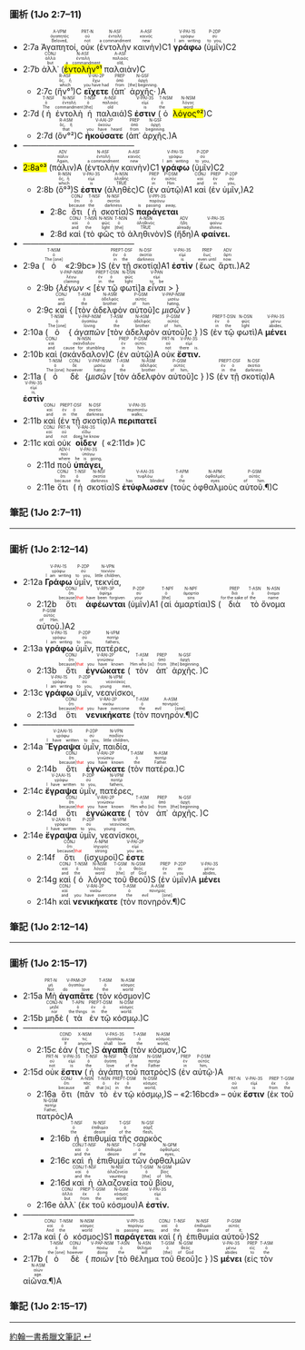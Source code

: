 ### 圖析 (1Jo 2:7–11)


- <rt>2:7a</rt> <RUBY><ruby><ruby>Ἀγαπητοί,<rt>Beloved,</rt></ruby><rt>ἀγαπητός</rt></ruby><rt>A-VPM</rt></RUBY> <RUBY><ruby><ruby>οὐκ<rt>not</rt></ruby><rt>οὐ</rt></ruby><rt>PRT-N</rt></RUBY> (<RUBY><ruby><ruby>ἐντολὴν<rt>a commandment</rt></ruby><rt>ἐντολή</rt></ruby><rt>N-ASF</rt></RUBY> <RUBY><ruby><ruby>καινὴν<rt>new</rt></ruby><rt>καινός</rt></ruby><rt>A-ASF</rt></RUBY>)C1 <RUBY><ruby><ruby><strong>γράφω</strong><rt>I am writing</rt></ruby><rt>γράφω</rt></ruby><rt>V-PAI-1S</rt></RUBY> (<RUBY><ruby><ruby>ὑμῖν<rt>to you,</rt></ruby><rt>σύ</rt></ruby><rt>P-2DP</rt></RUBY>)C2 
- <rt>2:7b</rt> <RUBY><ruby><ruby>ἀλλ᾽<rt>but</rt></ruby><rt>ἀλλά</rt></ruby><rt>CONJ</rt></RUBY> (<RUBY><ruby><ruby><mark>ἐντολὴν°¹</mark><rt>a commandment</rt></ruby><rt>ἐντολή</rt></ruby><rt>N-ASF</rt></RUBY> <RUBY><ruby><ruby>παλαιὰν<rt>old,</rt></ruby><rt>παλαιός</rt></ruby><rt>A-ASF</rt></RUBY>)C 
	- <rt>2:7c</rt> (<RUBY><ruby><ruby>ἣν°¹<rt>which</rt></ruby><rt>ὅς, ἥ</rt></ruby><rt>R-ASF</rt></RUBY>)C <RUBY><ruby><ruby><strong>εἴχετε</strong><rt>you have had</rt></ruby><rt>ἔχω</rt></ruby><rt>V-IAI-2P</rt></RUBY> (<RUBY><ruby><ruby>ἀπ᾽<rt>from</rt></ruby><rt>ἀπό</rt></ruby><rt>PREP</rt></RUBY> <RUBY><ruby><ruby>ἀρχῆς·<rt>[the] beginning.</rt></ruby><rt>ἀρχή</rt></ruby><rt>N-GSF</rt></RUBY>)A 
- <rt>2:7d</rt> (<RUBY><ruby><ruby>ἡ<rt>The</rt></ruby><rt>ὁ</rt></ruby><rt>T-NSF</rt></RUBY> <RUBY><ruby><ruby>ἐντολὴ<rt>commandment</rt></ruby><rt>ἐντολή</rt></ruby><rt>N-NSF</rt></RUBY> <RUBY><ruby><ruby>ἡ<rt>[the]</rt></ruby><rt>ὁ</rt></ruby><rt>T-NSF</rt></RUBY> <RUBY><ruby><ruby>παλαιά<rt>old</rt></ruby><rt>παλαιός</rt></ruby><rt>A-NSF</rt></RUBY>)S <RUBY><ruby><ruby><strong>ἐστιν</strong><rt>is</rt></ruby><rt>εἰμί</rt></ruby><rt>V-PAI-3S</rt></RUBY> (<RUBY><ruby><ruby>ὁ<rt>the</rt></ruby><rt>ὁ</rt></ruby><rt>T-NSM</rt></RUBY> <RUBY><ruby><ruby><mark>λόγος°²</mark><rt>word</rt></ruby><rt>λόγος</rt></ruby><rt>N-NSM</rt></RUBY>)C 
	- <rt>2:7d</rt> (<RUBY><ruby><ruby>ὃν°²<rt>that</rt></ruby><rt>ὅς, ἥ</rt></ruby><rt>R-ASM</rt></RUBY>)C <RUBY><ruby><ruby><strong>ἠκούσατε</strong><rt>you have heard</rt></ruby><rt>ἀκούω</rt></ruby><rt>V-AAI-2P</rt></RUBY> (<RUBY><ruby><ruby>ἀπ᾽<rt>from</rt></ruby><rt>ἀπό</rt></ruby><rt>PREP</rt></RUBY> <RUBY><ruby><ruby>ἀρχῆς.<rt>beginning.</rt></ruby><rt>ἀρχή</rt></ruby><rt>N-GSF</rt></RUBY>)A
- ——————————————
- <mark><rt>2:8a</rt>°³</mark> (<RUBY><ruby><ruby>πάλιν<rt>Again,</rt></ruby><rt>πάλιν</rt></ruby><rt>ADV</rt></RUBY>)A (<RUBY><ruby><ruby>ἐντολὴν<rt>a commandment</rt></ruby><rt>ἐντολή</rt></ruby><rt>N-ASF</rt></RUBY> <RUBY><ruby><ruby>καινὴν<rt>new</rt></ruby><rt>καινός</rt></ruby><rt>A-ASF</rt></RUBY>)C1 <RUBY><ruby><ruby><strong>γράφω</strong><rt>I am writing</rt></ruby><rt>γράφω</rt></ruby><rt>V-PAI-1S</rt></RUBY> (<RUBY><ruby><ruby>ὑμῖν<rt>to you,</rt></ruby><rt>σύ</rt></ruby><rt>P-2DP</rt></RUBY>)C2 
	- <rt>2:8b</rt> (<RUBY><ruby><ruby>ὅ°³<rt>which</rt></ruby><rt>ὅς, ἥ</rt></ruby><rt>R-NSN</rt></RUBY>)S <RUBY><ruby><ruby><strong>ἐστιν</strong><rt>is</rt></ruby><rt>εἰμί</rt></ruby><rt>V-PAI-3S</rt></RUBY> (<RUBY><ruby><ruby>ἀληθὲς<rt>TRUE</rt></ruby><rt>ἀληθής</rt></ruby><rt>A-NSN</rt></RUBY>)C (<RUBY><ruby><ruby>ἐν<rt>in</rt></ruby><rt>ἐν</rt></ruby><rt>PREP</rt></RUBY> <RUBY><ruby><ruby>αὐτῷ<rt>Him</rt></ruby><rt>αὐτός</rt></ruby><rt>P-DSM</rt></RUBY>)A1 <RUBY><ruby><ruby>καὶ<rt>and</rt></ruby><rt>καί</rt></ruby><rt>CONJ</rt></RUBY> (<RUBY><ruby><ruby>ἐν<rt>in</rt></ruby><rt>ἐν</rt></ruby><rt>PREP</rt></RUBY> <RUBY><ruby><ruby>ὑμῖν,<rt>you,</rt></ruby><rt>σύ</rt></ruby><rt>P-2DP</rt></RUBY>)A2 
		- <rt>2:8c</rt> <RUBY><ruby><ruby>ὅτι<rt>because</rt></ruby><rt>ὅτι</rt></ruby><rt>CONJ</rt></RUBY> (<RUBY><ruby><ruby>ἡ<rt>the</rt></ruby><rt>ὁ</rt></ruby><rt>T-NSF</rt></RUBY> <RUBY><ruby><ruby>σκοτία<rt>darkness</rt></ruby><rt>σκοτία</rt></ruby><rt>N-NSF</rt></RUBY>)S <RUBY><ruby><ruby><strong>παράγεται</strong><rt>is passing away,</rt></ruby><rt>παράγω</rt></ruby><rt>V-PPI-3S</rt></RUBY> 
		- <rt>2:8d</rt> <RUBY><ruby><ruby>καὶ<rt>and</rt></ruby><rt>καί</rt></ruby><rt>CONJ</rt></RUBY> (<RUBY><ruby><ruby>τὸ<rt>the</rt></ruby><rt>ὁ</rt></ruby><rt>T-NSN</rt></RUBY> <RUBY><ruby><ruby>φῶς<rt>light</rt></ruby><rt>φῶς</rt></ruby><rt>N-NSN</rt></RUBY> <RUBY><ruby><ruby>τὸ<rt>[the]</rt></ruby><rt>ὁ</rt></ruby><rt>T-NSN</rt></RUBY> <RUBY><ruby><ruby>ἀληθινὸν<rt>TRUE</rt></ruby><rt>ἀληθινός</rt></ruby><rt>A-NSN</rt></RUBY>)S (<RUBY><ruby><ruby>ἤδη<rt>already</rt></ruby><rt>ἤδη</rt></ruby><rt>ADV</rt></RUBY>)A <RUBY><ruby><ruby><strong>φαίνει.</strong><rt>shines.</rt></ruby><rt>φαίνω</rt></ruby><rt>V-PAI-3S</rt></RUBY> 
- ——————————————
- <rt>2:9a</rt> (<RUBY><ruby><ruby>ὁ<rt>The [one]</rt></ruby><rt>ὁ</rt></ruby><rt>T-NSM</rt></RUBY> «<rt>2:9bc</rt>» )S (<RUBY><ruby><ruby>ἐν<rt>in</rt></ruby><rt>ἐν</rt></ruby><rt>PREP</rt></RUBY> <RUBY><ruby><ruby>τῇ<rt>the</rt></ruby><rt>ὁ</rt></ruby><rt>T-DSF</rt></RUBY> <RUBY><ruby><ruby>σκοτίᾳ<rt>darkness</rt></ruby><rt>σκοτία</rt></ruby><rt>N-DSF</rt></RUBY>)A1 <RUBY><ruby><ruby><strong>ἐστὶν</strong><rt>is</rt></ruby><rt>εἰμί</rt></ruby><rt>V-PAI-3S</rt></RUBY> (<RUBY><ruby><ruby>ἕως<rt>even until</rt></ruby><rt>ἕως</rt></ruby><rt>PREP</rt></RUBY> <RUBY><ruby><ruby>ἄρτι.<rt>now.</rt></ruby><rt>ἄρτι</rt></ruby><rt>ADV</rt></RUBY>)A2
	- <rt>2:9b</rt> {<RUBY><ruby><ruby><em>λέγων</em><rt>claiming</rt></ruby><rt>λέγω</rt></ruby><rt>V-PAP-NSM</rt></RUBY> < <rt>[</rt><RUBY><ruby><ruby>ἐν<rt>in</rt></ruby><rt>ἐν</rt></ruby><rt>PREP</rt></RUBY> <RUBY><ruby><ruby>τῷ<rt>the</rt></ruby><rt>ὁ</rt></ruby><rt>T-DSN</rt></RUBY> <RUBY><ruby><ruby>φωτὶ<rt>light</rt></ruby><rt>φῶς</rt></ruby><rt>N-DSN</rt></RUBY><rt>]a</rt> <RUBY><ruby><ruby><em>εἶναι</em><rt>to be</rt></ruby><rt>εἰμί</rt></ruby><rt>V-PAN</rt></RUBY> > }
	- <rt>2:9c</rt> <RUBY><ruby><ruby>καὶ<rt>and</rt></ruby><rt>καί</rt></ruby><rt>CONJ</rt></RUBY> { <rt>[</rt><RUBY><ruby><ruby>τὸν<rt>the</rt></ruby><rt>ὁ</rt></ruby><rt>T-ASM</rt></RUBY> <RUBY><ruby><ruby>ἀδελφὸν<rt>brother</rt></ruby><rt>ἀδελφός</rt></ruby><rt>N-ASM</rt></RUBY> <RUBY><ruby><ruby>αὐτοῦ<rt>of him</rt></ruby><rt>αὐτός</rt></ruby><rt>P-GSM</rt></RUBY><rt>]c</rt> <RUBY><ruby><ruby><em>μισῶν</em><rt>hating,</rt></ruby><rt>μισέω</rt></ruby><rt>V-PAP-NSM</rt></RUBY> }
- <rt>2:10a</rt> (<RUBY><ruby><ruby>ὁ<rt>The [one]</rt></ruby><rt>ὁ</rt></ruby><rt>T-NSM</rt></RUBY> { <RUBY><ruby><ruby><em>ἀγαπῶν</em><rt>loving</rt></ruby><rt>ἀγαπάω</rt></ruby><rt>V-PAP-NSM</rt></RUBY> <rt>[</rt><RUBY><ruby><ruby>τὸν<rt>the</rt></ruby><rt>ὁ</rt></ruby><rt>T-ASM</rt></RUBY> <RUBY><ruby><ruby>ἀδελφὸν<rt>brother</rt></ruby><rt>ἀδελφός</rt></ruby><rt>N-ASM</rt></RUBY> <RUBY><ruby><ruby>αὐτοῦ<rt>of him,</rt></ruby><rt>αὐτός</rt></ruby><rt>P-GSM</rt></RUBY><rt>]c</rt> } )S (<RUBY><ruby><ruby>ἐν<rt>in</rt></ruby><rt>ἐν</rt></ruby><rt>PREP</rt></RUBY> <RUBY><ruby><ruby>τῷ<rt>the</rt></ruby><rt>ὁ</rt></ruby><rt>T-DSN</rt></RUBY> <RUBY><ruby><ruby>φωτὶ<rt>light</rt></ruby><rt>φῶς</rt></ruby><rt>N-DSN</rt></RUBY>)A <RUBY><ruby><ruby><strong>μένει</strong><rt>abides,</rt></ruby><rt>μένω</rt></ruby><rt>V-PAI-3S</rt></RUBY> 
- <rt>2:10b</rt> <RUBY><ruby><ruby>καὶ<rt>and</rt></ruby><rt>καί</rt></ruby><rt>CONJ</rt></RUBY> (<RUBY><ruby><ruby>σκάνδαλον<rt>cause for stumbling</rt></ruby><rt>σκάνδαλον</rt></ruby><rt>N-NSN</rt></RUBY>)C (<RUBY><ruby><ruby>ἐν<rt>in</rt></ruby><rt>ἐν</rt></ruby><rt>PREP</rt></RUBY> <RUBY><ruby><ruby>αὐτῷ<rt>him</rt></ruby><rt>αὐτός</rt></ruby><rt>P-DSM</rt></RUBY>)A <RUBY><ruby><ruby>οὐκ<rt>not</rt></ruby><rt>οὐ</rt></ruby><rt>PRT-N</rt></RUBY> <RUBY><ruby><ruby><strong>ἔστιν.</strong><rt>there is.</rt></ruby><rt>εἰμί</rt></ruby><rt>V-PAI-3S</rt></RUBY> 
- <rt>2:11a</rt> (<RUBY><ruby><ruby>ὁ<rt>The [one]</rt></ruby><rt>ὁ</rt></ruby><rt>T-NSM</rt></RUBY> <RUBY><ruby><ruby>δὲ<rt>however</rt></ruby><rt>δέ</rt></ruby><rt>CONJ</rt></RUBY> {<RUBY><ruby><ruby><em>μισῶν</em><rt>hating</rt></ruby><rt>μισέω</rt></ruby><rt>V-PAP-NSM</rt></RUBY> <rt>[</rt><RUBY><ruby><ruby>τὸν<rt>the</rt></ruby><rt>ὁ</rt></ruby><rt>T-ASM</rt></RUBY> <RUBY><ruby><ruby>ἀδελφὸν<rt>brother</rt></ruby><rt>ἀδελφός</rt></ruby><rt>N-ASM</rt></RUBY> <RUBY><ruby><ruby>αὐτοῦ<rt>of him,</rt></ruby><rt>αὐτός</rt></ruby><rt>P-GSM</rt></RUBY><rt>]c</rt> } )S (<RUBY><ruby><ruby>ἐν<rt>in</rt></ruby><rt>ἐν</rt></ruby><rt>PREP</rt></RUBY> <RUBY><ruby><ruby>τῇ<rt>the</rt></ruby><rt>ὁ</rt></ruby><rt>T-DSF</rt></RUBY> <RUBY><ruby><ruby>σκοτίᾳ<rt>darkness</rt></ruby><rt>σκοτία</rt></ruby><rt>N-DSF</rt></RUBY>)A <RUBY><ruby><ruby><strong>ἐστὶν</strong><rt>is,</rt></ruby><rt>εἰμί</rt></ruby><rt>V-PAI-3S</rt></RUBY> 
- <rt>2:11b</rt> <RUBY><ruby><ruby>καὶ<rt>and</rt></ruby><rt>καί</rt></ruby><rt>CONJ</rt></RUBY> (<RUBY><ruby><ruby>ἐν<rt>in</rt></ruby><rt>ἐν</rt></ruby><rt>PREP</rt></RUBY> <RUBY><ruby><ruby>τῇ<rt>the</rt></ruby><rt>ὁ</rt></ruby><rt>T-DSF</rt></RUBY> <RUBY><ruby><ruby>σκοτίᾳ<rt>darkness</rt></ruby><rt>σκοτία</rt></ruby><rt>N-DSF</rt></RUBY>)A <RUBY><ruby><ruby><strong>περιπατεῖ</strong><rt>walks;</rt></ruby><rt>περιπατέω</rt></ruby><rt>V-PAI-3S</rt></RUBY> 
- <rt>2:11c</rt> <RUBY><ruby><ruby>καὶ<rt>and</rt></ruby><rt>καί</rt></ruby><rt>CONJ</rt></RUBY> <RUBY><ruby><ruby>οὐκ<rt>not</rt></ruby><rt>οὐ</rt></ruby><rt>PRT-N</rt></RUBY> <RUBY><ruby><ruby><strong>οἶδεν</strong><rt>does he know</rt></ruby><rt>εἴδω</rt></ruby><rt>V-RAI-3S</rt></RUBY> ( «<rt>2:11d</rt>» )C
	- <rt>2:11d</rt> <RUBY><ruby><ruby>ποῦ<rt>where</rt></ruby><rt>ποῦ</rt></ruby><rt>ADV-I</rt></RUBY> <RUBY><ruby><ruby><strong>ὑπάγει,</strong><rt>he is going,</rt></ruby><rt>ὑπάγω</rt></ruby><rt>V-PAI-3S</rt></RUBY> 
	- <rt>2:11e</rt><RUBY><ruby><ruby>ὅτι<rt>because</rt></ruby><rt>ὅτι</rt></ruby><rt>CONJ</rt></RUBY> (<RUBY><ruby><ruby>ἡ<rt>the</rt></ruby><rt>ὁ</rt></ruby><rt>T-NSF</rt></RUBY> <RUBY><ruby><ruby>σκοτία<rt>darkness</rt></ruby><rt>σκοτία</rt></ruby><rt>N-NSF</rt></RUBY>)S <RUBY><ruby><ruby><strong>ἐτύφλωσεν</strong><rt>has blinded</rt></ruby><rt>τυφλόω</rt></ruby><rt>V-AAI-3S</rt></RUBY> (<RUBY><ruby><ruby>τοὺς<rt>the</rt></ruby><rt>ὁ</rt></ruby><rt>T-APM</rt></RUBY> <RUBY><ruby><ruby>ὀφθαλμοὺς<rt>eyes</rt></ruby><rt>ὀφθαλμός</rt></ruby><rt>N-APM</rt></RUBY> <RUBY><ruby><ruby>αὐτοῦ.¶<rt>of him.</rt></ruby><rt>αὐτός</rt></ruby><rt>P-GSM</rt></RUBY>)C


### 筆記 (1Jo 2:7–11)

---

### 圖析 (1Jo 2:12–14)


- <rt>2:12a</rt> <RUBY><ruby><ruby><strong>Γράφω</strong><rt>I am writing</rt></ruby><rt>γράφω</rt></ruby><rt>V-PAI-1S</rt></RUBY> <RUBY><ruby><ruby>ὑμῖν,<rt>to you,</rt></ruby><rt>σύ</rt></ruby><rt>P-2DP</rt></RUBY> <RUBY><ruby><ruby>τεκνία,<rt>little children,</rt></ruby><rt>τεκνίον</rt></ruby><rt>N-VPN</rt></RUBY> 
	- <rt>2:12b</rt> <RUBY><ruby><ruby>ὅτι<rt>because|<font color='red'>that</font></rt></ruby><rt>ὅτι</rt></ruby><rt>CONJ</rt></RUBY> <RUBY><ruby><ruby><strong>ἀφέωνται</strong><rt>have been forgiven</rt></ruby><rt>ἀφίημι</rt></ruby><rt>V-RPI-3P</rt></RUBY> (<RUBY><ruby><ruby>ὑμῖν<rt>your</rt></ruby><rt>σύ</rt></ruby><rt>P-2DP</rt></RUBY>)A1 (<RUBY><ruby><ruby>αἱ<rt>[the]</rt></ruby><rt>ὁ</rt></ruby><rt>T-NPF</rt></RUBY> <RUBY><ruby><ruby>ἁμαρτίαι<rt>sins</rt></ruby><rt>ἁμαρτία</rt></ruby><rt>N-NPF</rt></RUBY>)S (<RUBY><ruby><ruby>διὰ<rt>for the sake of</rt></ruby><rt>διά</rt></ruby><rt>PREP</rt></RUBY> <RUBY><ruby><ruby>τὸ<rt>the</rt></ruby><rt>ὁ</rt></ruby><rt>T-ASN</rt></RUBY> <RUBY><ruby><ruby>ὄνομα<rt>name</rt></ruby><rt>ὄνομα</rt></ruby><rt>N-ASN</rt></RUBY> <RUBY><ruby><ruby>αὐτοῦ.<rt>of Him.</rt></ruby><rt>αὐτός</rt></ruby><rt>P-GSM</rt></RUBY>)A2 
- <rt>2:13a</rt> <RUBY><ruby><ruby><strong>γράφω</strong><rt>I am writing</rt></ruby><rt>γράφω</rt></ruby><rt>V-PAI-1S</rt></RUBY> <RUBY><ruby><ruby>ὑμῖν,<rt>to you,</rt></ruby><rt>σύ</rt></ruby><rt>P-2DP</rt></RUBY> <RUBY><ruby><ruby>πατέρες,<rt>fathers,</rt></ruby><rt>πατήρ</rt></ruby><rt>N-VPM</rt></RUBY> 
	- <rt>2:13b</rt> <RUBY><ruby><ruby>ὅτι<rt>because|<font color='red'>that</font></rt></ruby><rt>ὅτι</rt></ruby><rt>CONJ</rt></RUBY> <RUBY><ruby><ruby><strong>ἐγνώκατε</strong><rt>you have known</rt></ruby><rt>γινώσκω</rt></ruby><rt>V-RAI-2P</rt></RUBY> (<RUBY><ruby><ruby>τὸν<rt>Him who [is]</rt></ruby><rt>ὁ</rt></ruby><rt>T-ASM</rt></RUBY> <RUBY><ruby><ruby>ἀπ᾽<rt>from</rt></ruby><rt>ἀπό</rt></ruby><rt>PREP</rt></RUBY> <RUBY><ruby><ruby>ἀρχῆς.<rt>[the] beginning.</rt></ruby><rt>ἀρχή</rt></ruby><rt>N-GSF</rt></RUBY>)C
- <rt>2:13c</rt> <RUBY><ruby><ruby><strong>γράφω</strong><rt>I am writing</rt></ruby><rt>γράφω</rt></ruby><rt>V-PAI-1S</rt></RUBY> <RUBY><ruby><ruby>ὑμῖν,<rt>to you,</rt></ruby><rt>σύ</rt></ruby><rt>P-2DP</rt></RUBY> <RUBY><ruby><ruby>νεανίσκοι,<rt>young men,</rt></ruby><rt>νεανίσκος</rt></ruby><rt>N-VPM</rt></RUBY> 
	- <rt>2:13d</rt> <RUBY><ruby><ruby>ὅτι<rt>because|<font color='red'>that</font></rt></ruby><rt>ὅτι</rt></ruby><rt>CONJ</rt></RUBY> <RUBY><ruby><ruby><strong>νενικήκατε</strong><rt>you have overcome</rt></ruby><rt>νικάω</rt></ruby><rt>V-RAI-2P</rt></RUBY> (<RUBY><ruby><ruby>τὸν<rt>the</rt></ruby><rt>ὁ</rt></ruby><rt>T-ASM</rt></RUBY> <RUBY><ruby><ruby>πονηρόν.¶<rt>evil [one].</rt></ruby><rt>πονηρός</rt></ruby><rt>A-ASM</rt></RUBY>)C
- ——————————————
- <rt>2:14a</rt> <RUBY><ruby><ruby>**Ἔγραψα**<rt>I have written</rt></ruby><rt>γράφω</rt></ruby><rt>V-2AAI-1S</rt></RUBY> <RUBY><ruby><ruby>ὑμῖν,<rt>to you,</rt></ruby><rt>σύ</rt></ruby><rt>P-2DP</rt></RUBY> <RUBY><ruby><ruby>παιδία,<rt>little children,</rt></ruby><rt>παιδίον</rt></ruby><rt>N-VPN</rt></RUBY> 
	- <rt>2:14b</rt> <RUBY><ruby><ruby>ὅτι<rt>because|<font color='red'>that</font></rt></ruby><rt>ὅτι</rt></ruby><rt>CONJ</rt></RUBY> <RUBY><ruby><ruby><strong>ἐγνώκατε</strong><rt>you have known</rt></ruby><rt>γινώσκω</rt></ruby><rt>V-RAI-2P</rt></RUBY> (<RUBY><ruby><ruby>τὸν<rt>the</rt></ruby><rt>ὁ</rt></ruby><rt>T-ASM</rt></RUBY> <RUBY><ruby><ruby>πατέρα.<rt>Father.</rt></ruby><rt>πατήρ</rt></ruby><rt>N-ASM</rt></RUBY>)C 
- <rt>2:14c</rt> <RUBY><ruby><ruby>**ἔγραψα**<rt>I have written</rt></ruby><rt>γράφω</rt></ruby><rt>V-2AAI-1S</rt></RUBY> <RUBY><ruby><ruby>ὑμῖν,<rt>to you,</rt></ruby><rt>σύ</rt></ruby><rt>P-2DP</rt></RUBY> <RUBY><ruby><ruby>πατέρες,<rt>fathers,</rt></ruby><rt>πατήρ</rt></ruby><rt>N-VPM</rt></RUBY> 
	- <rt>2:14d</rt> <RUBY><ruby><ruby>ὅτι<rt>because|<font color='red'>that</font></rt></ruby><rt>ὅτι</rt></ruby><rt>CONJ</rt></RUBY> <RUBY><ruby><ruby><strong>ἐγνώκατε</strong><rt>you have known</rt></ruby><rt>γινώσκω</rt></ruby><rt>V-RAI-2P</rt></RUBY> (<RUBY><ruby><ruby>τὸν<rt>Him who [is]</rt></ruby><rt>ὁ</rt></ruby><rt>T-ASM</rt></RUBY> <RUBY><ruby><ruby>ἀπ᾽<rt>from</rt></ruby><rt>ἀπό</rt></ruby><rt>PREP</rt></RUBY> <RUBY><ruby><ruby>ἀρχῆς.<rt>[the] beginning.</rt></ruby><rt>ἀρχή</rt></ruby><rt>N-GSF</rt></RUBY>)C 
- <rt>2:14e</rt> <RUBY><ruby><ruby><strong>ἔγραψα</strong><rt>I have written</rt></ruby><rt>γράφω</rt></ruby><rt>V-2AAI-1S</rt></RUBY> <RUBY><ruby><ruby>ὑμῖν,<rt>to you,</rt></ruby><rt>σύ</rt></ruby><rt>P-2DP</rt></RUBY> <RUBY><ruby><ruby>νεανίσκοι,<rt>young men,</rt></ruby><rt>νεανίσκος</rt></ruby><rt>N-VPM</rt></RUBY> 
	- <rt>2:14f</rt> <RUBY><ruby><ruby>ὅτι<rt>because|<font color='red'>that</font></rt></ruby><rt>ὅτι</rt></ruby><rt>CONJ</rt></RUBY> (<RUBY><ruby><ruby>ἰσχυροί<rt>strong</rt></ruby><rt>ἰσχυρός</rt></ruby><rt>A-NPM</rt></RUBY>)C <RUBY><ruby><ruby><strong>ἐστε</strong><rt>you are,</rt></ruby><rt>εἰμί</rt></ruby><rt>V-PAI-2P</rt></RUBY> 
	- <rt>2:14g</rt> <RUBY><ruby><ruby>καὶ<rt>and</rt></ruby><rt>καί</rt></ruby><rt>CONJ</rt></RUBY> (<RUBY><ruby><ruby>ὁ<rt>the</rt></ruby><rt>ὁ</rt></ruby><rt>T-NSM</rt></RUBY> <RUBY><ruby><ruby>λόγος<rt>word</rt></ruby><rt>λόγος</rt></ruby><rt>N-NSM</rt></RUBY> <RUBY><ruby><ruby>τοῦ<rt>[the]</rt></ruby><rt>ὁ</rt></ruby><rt>T-GSM</rt></RUBY> <RUBY><ruby><ruby>θεοῦ<rt>of God</rt></ruby><rt>θεός</rt></ruby><rt>N-GSM</rt></RUBY>)S (<RUBY><ruby><ruby>ἐν<rt>in</rt></ruby><rt>ἐν</rt></ruby><rt>PREP</rt></RUBY> <RUBY><ruby><ruby>ὑμῖν<rt>you</rt></ruby><rt>σύ</rt></ruby><rt>P-2DP</rt></RUBY>)A <RUBY><ruby><ruby><strong>μένει</strong><rt>abides,</rt></ruby><rt>μένω</rt></ruby><rt>V-PAI-3S</rt></RUBY> 
	- <rt>2:14h</rt> <RUBY><ruby><ruby>καὶ<rt>and</rt></ruby><rt>καί</rt></ruby><rt>CONJ</rt></RUBY> <RUBY><ruby><ruby><strong>νενικήκατε</strong><rt>you have overcome</rt></ruby><rt>νικάω</rt></ruby><rt>V-RAI-2P</rt></RUBY> (<RUBY><ruby><ruby>τὸν<rt>the</rt></ruby><rt>ὁ</rt></ruby><rt>T-ASM</rt></RUBY> <RUBY><ruby><ruby>πονηρόν.¶<rt>evil [one].</rt></ruby><rt>πονηρός</rt></ruby><rt>A-ASM</rt></RUBY>)C

### 筆記 (1Jo 2:12–14)

---

### 圖析 (1Jo 2:15–17)


- <rt>2:15a</rt> <RUBY><ruby><ruby>Μὴ<rt>Not</rt></ruby><rt>μή</rt></ruby><rt>PRT-N</rt></RUBY> <RUBY><ruby><ruby><strong>ἀγαπᾶτε</strong><rt>do love</rt></ruby><rt>ἀγαπάω</rt></ruby><rt>V-PAM-2P</rt></RUBY> (<RUBY><ruby><ruby>τὸν<rt>the</rt></ruby><rt>ὁ</rt></ruby><rt>T-ASM</rt></RUBY> <RUBY><ruby><ruby>κόσμον<rt>world</rt></ruby><rt>κόσμος</rt></ruby><rt>N-ASM</rt></RUBY>)C 
- <rt>2:15b</rt> <RUBY><ruby><ruby>μηδὲ<rt>nor</rt></ruby><rt>μηδέ</rt></ruby><rt>CONJ-N</rt></RUBY> (<RUBY><ruby><ruby>τὰ<rt>the things</rt></ruby><rt>ὁ</rt></ruby><rt>T-APN</rt></RUBY> <RUBY><ruby><ruby>ἐν<rt>in</rt></ruby><rt>ἐν</rt></ruby><rt>PREP</rt></RUBY> <RUBY><ruby><ruby>τῷ<rt>the</rt></ruby><rt>ὁ</rt></ruby><rt>T-DSM</rt></RUBY> <RUBY><ruby><ruby>κόσμῳ.<rt>world.</rt></ruby><rt>κόσμος</rt></ruby><rt>N-DSM</rt></RUBY>)C 
- ——————————————
	- <rt>2:15c</rt> <RUBY><ruby><ruby>ἐάν<rt>If</rt></ruby><rt>ἐάν</rt></ruby><rt>COND</rt></RUBY> (<RUBY><ruby><ruby>τις<rt>anyone</rt></ruby><rt>τις</rt></ruby><rt>X-NSM</rt></RUBY>)S <RUBY><ruby><ruby><strong>ἀγαπᾷ</strong><rt>shall love</rt></ruby><rt>ἀγαπάω</rt></ruby><rt>V-PAS-3S</rt></RUBY> (<RUBY><ruby><ruby>τὸν<rt>the</rt></ruby><rt>ὁ</rt></ruby><rt>T-ASM</rt></RUBY> <RUBY><ruby><ruby>κόσμον,<rt>world,</rt></ruby><rt>κόσμος</rt></ruby><rt>N-ASM</rt></RUBY>)C 
- <rt>2:15d</rt> <RUBY><ruby><ruby>οὐκ<rt>not</rt></ruby><rt>οὐ</rt></ruby><rt>PRT-N</rt></RUBY> <RUBY><ruby><ruby><strong>ἔστιν</strong><rt>is</rt></ruby><rt>εἰμί</rt></ruby><rt>V-PAI-3S</rt></RUBY> (<RUBY><ruby><ruby>ἡ<rt>the</rt></ruby><rt>ὁ</rt></ruby><rt>T-NSF</rt></RUBY> <RUBY><ruby><ruby>ἀγάπη<rt>love</rt></ruby><rt>ἀγάπη</rt></ruby><rt>N-NSF</rt></RUBY> <RUBY><ruby><ruby>τοῦ<rt>of the</rt></ruby><rt>ὁ</rt></ruby><rt>T-GSM</rt></RUBY> <RUBY><ruby><ruby>πατρὸς<rt>Father</rt></ruby><rt>πατήρ</rt></ruby><rt>N-GSM</rt></RUBY>)S (<RUBY><ruby><ruby>ἐν<rt>in</rt></ruby><rt>ἐν</rt></ruby><rt>PREP</rt></RUBY> <RUBY><ruby><ruby>αὐτῷ·<rt>him,</rt></ruby><rt>αὐτός</rt></ruby><rt>P-DSM</rt></RUBY>)A
	- <rt>2:16a</rt> <RUBY><ruby><ruby>ὅτι<rt>because</rt></ruby><rt>ὅτι</rt></ruby><rt>CONJ</rt></RUBY> (<RUBY><ruby><ruby>πᾶν<rt>all</rt></ruby><rt>πᾶς</rt></ruby><rt>A-NSN</rt></RUBY> <RUBY><ruby><ruby>τὸ<rt>that [is]</rt></ruby><rt>ὁ</rt></ruby><rt>T-NSN</rt></RUBY> <RUBY><ruby><ruby>ἐν<rt>in</rt></ruby><rt>ἐν</rt></ruby><rt>PREP</rt></RUBY> <RUBY><ruby><ruby>τῷ<rt>the</rt></ruby><rt>ὁ</rt></ruby><rt>T-DSM</rt></RUBY> <RUBY><ruby><ruby>κόσμῳ,<rt>world,</rt></ruby><rt>κόσμος</rt></ruby><rt>N-DSM</rt></RUBY>)S – «<rt>2:16bcd</rt>» – <RUBY><ruby><ruby>οὐκ<rt>not</rt></ruby><rt>οὐ</rt></ruby><rt>PRT-N</rt></RUBY> <RUBY><ruby><ruby><strong>ἔστιν</strong><rt>is</rt></ruby><rt>εἰμί</rt></ruby><rt>V-PAI-3S</rt></RUBY> (<RUBY><ruby><ruby>ἐκ<rt>from</rt></ruby><rt>ἐκ</rt></ruby><rt>PREP</rt></RUBY> <RUBY><ruby><ruby>τοῦ<rt>the</rt></ruby><rt>ὁ</rt></ruby><rt>T-GSM</rt></RUBY> <RUBY><ruby><ruby>πατρὸς<rt>Father,</rt></ruby><rt>πατήρ</rt></ruby><rt>N-GSM</rt></RUBY>)A
		- <rt>2:16b</rt> <RUBY><ruby><ruby>ἡ<rt>the</rt></ruby><rt>ὁ</rt></ruby><rt>T-NSF</rt></RUBY> <RUBY><ruby><ruby>ἐπιθυμία<rt>desire</rt></ruby><rt>ἐπιθυμία</rt></ruby><rt>N-NSF</rt></RUBY> <RUBY><ruby><ruby>τῆς<rt>of the</rt></ruby><rt>ὁ</rt></ruby><rt>T-GSF</rt></RUBY> <RUBY><ruby><ruby>σαρκὸς<rt>flesh,</rt></ruby><rt>σάρξ</rt></ruby><rt>N-GSF</rt></RUBY> 
		- <rt>2:16c</rt> <RUBY><ruby><ruby>καὶ<rt>and</rt></ruby><rt>καί</rt></ruby><rt>CONJ</rt></RUBY> <RUBY><ruby><ruby>ἡ<rt>the</rt></ruby><rt>ὁ</rt></ruby><rt>T-NSF</rt></RUBY> <RUBY><ruby><ruby>ἐπιθυμία<rt>desire</rt></ruby><rt>ἐπιθυμία</rt></ruby><rt>N-NSF</rt></RUBY> <RUBY><ruby><ruby>τῶν<rt>of the</rt></ruby><rt>ὁ</rt></ruby><rt>T-GPM</rt></RUBY> <RUBY><ruby><ruby>ὀφθαλμῶν<rt>eyes,</rt></ruby><rt>ὀφθαλμός</rt></ruby><rt>N-GPM</rt></RUBY> 
		- <rt>2:16d</rt> <RUBY><ruby><ruby>καὶ<rt>and</rt></ruby><rt>καί</rt></ruby><rt>CONJ</rt></RUBY> <RUBY><ruby><ruby>ἡ<rt>the</rt></ruby><rt>ὁ</rt></ruby><rt>T-NSF</rt></RUBY> <RUBY><ruby><ruby>ἀλαζονεία<rt>vaunting</rt></ruby><rt>ἀλαζονεία</rt></ruby><rt>N-NSF</rt></RUBY> <RUBY><ruby><ruby>τοῦ<rt>[the]</rt></ruby><rt>ὁ</rt></ruby><rt>T-GSM</rt></RUBY> <RUBY><ruby><ruby>βίου,<rt>of life,</rt></ruby><rt>βίος</rt></ruby><rt>N-GSM</rt></RUBY> 
	- <rt>2:16e</rt> <RUBY><ruby><ruby>ἀλλ᾽<rt>but</rt></ruby><rt>ἀλλά</rt></ruby><rt>CONJ</rt></RUBY> (<RUBY><ruby><ruby>ἐκ<rt>from</rt></ruby><rt>ἐκ</rt></ruby><rt>PREP</rt></RUBY> <RUBY><ruby><ruby>τοῦ<rt>the</rt></ruby><rt>ὁ</rt></ruby><rt>T-GSM</rt></RUBY> <RUBY><ruby><ruby>κόσμου<rt>world</rt></ruby><rt>κόσμος</rt></ruby><rt>N-GSM</rt></RUBY>)A <RUBY><ruby><ruby><strong>ἐστίν.</strong><rt>is.</rt></ruby><rt>εἰμί</rt></ruby><rt>V-PAI-3S</rt></RUBY> 
- ——————————————
- <rt>2:17a</rt> <RUBY><ruby><ruby>καὶ<rt>And</rt></ruby><rt>καί</rt></ruby><rt>CONJ</rt></RUBY> (<RUBY><ruby><ruby>ὁ<rt>the</rt></ruby><rt>ὁ</rt></ruby><rt>T-NSM</rt></RUBY> <RUBY><ruby><ruby>κόσμος<rt>world</rt></ruby><rt>κόσμος</rt></ruby><rt>N-NSM</rt></RUBY>)S1 <RUBY><ruby><ruby><strong>παράγεται</strong><rt>is passing away,</rt></ruby><rt>παράγω</rt></ruby><rt>V-PPI-3S</rt></RUBY> <RUBY><ruby><ruby>καὶ<rt>and</rt></ruby><rt>καί</rt></ruby><rt>CONJ</rt></RUBY> (<RUBY><ruby><ruby>ἡ<rt>the</rt></ruby><rt>ὁ</rt></ruby><rt>T-NSF</rt></RUBY> <RUBY><ruby><ruby>ἐπιθυμία<rt>desire</rt></ruby><rt>ἐπιθυμία</rt></ruby><rt>N-NSF</rt></RUBY> <RUBY><ruby><ruby>αὐτοῦ·<rt>of it;</rt></ruby><rt>αὐτός</rt></ruby><rt>P-GSM</rt></RUBY>)S2
- <rt>2:17b</rt> (<RUBY><ruby><ruby>ὁ<rt>the [one]</rt></ruby><rt>ὁ</rt></ruby><rt>T-NSM</rt></RUBY> <RUBY><ruby><ruby>δὲ<rt>however</rt></ruby><rt>δέ</rt></ruby><rt>CONJ</rt></RUBY> { <RUBY><ruby><ruby><em>ποιῶν</em><rt>doing</rt></ruby><rt>ποιέω</rt></ruby><rt>V-PAP-NSM</rt></RUBY> <rt>[</rt><RUBY><ruby><ruby>τὸ<rt>the</rt></ruby><rt>ὁ</rt></ruby><rt>T-ASN</rt></RUBY> <RUBY><ruby><ruby>θέλημα<rt>will</rt></ruby><rt>θέλημα</rt></ruby><rt>N-ASN</rt></RUBY> <RUBY><ruby><ruby>τοῦ<rt>[the]</rt></ruby><rt>ὁ</rt></ruby><rt>T-GSM</rt></RUBY> <RUBY><ruby><ruby>θεοῦ<rt>of God</rt></ruby><rt>θεός</rt></ruby><rt>N-GSM</rt></RUBY><rt>]c</rt> } )S <RUBY><ruby><ruby><strong>μένει</strong><rt>abides</rt></ruby><rt>μένω</rt></ruby><rt>V-PAI-3S</rt></RUBY> (<RUBY><ruby><ruby>εἰς<rt>to</rt></ruby><rt>εἰς</rt></ruby><rt>PREP</rt></RUBY> <RUBY><ruby><ruby>τὸν<rt>the</rt></ruby><rt>ὁ</rt></ruby><rt>T-ASM</rt></RUBY> <RUBY><ruby><ruby>αἰῶνα.¶<rt>age.</rt></ruby><rt>αἰών</rt></ruby><rt>N-ASM</rt></RUBY>)A


### 筆記 (1Jo 2:15–17)



---

[約翰一書希臘文筆記 ↵](1John-Notes.md)